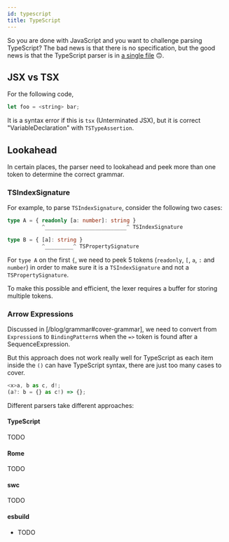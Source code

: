 ```yaml
---
id: typescript
title: TypeScript
---
```


So you are done with JavaScript and you want to challenge parsing TypeScript?
The bad news is that there is no specification,
but the good news is that the TypeScript parser is in [a single file](https://github.com/microsoft/TypeScript/blob/main/src/compiler/parser.ts) 🙃.

## JSX vs TSX

For the following code,

```javascript
let foo = <string> bar;
```

It is a syntax error if this is `tsx` (Unterminated JSX),
but it is correct "VariableDeclaration" with `TSTypeAssertion`.

## Lookahead

In certain places, the parser need to lookahead and peek more than one token to determine the correct grammar.

### TSIndexSignature

For example, to parse `TSIndexSignature`, consider the following two cases:

```typescript
type A = { readonly [a: number]: string }
           ^__________________________^ TSIndexSignature

type B = { [a]: string }
           ^_________^ TSPropertySignature
```

For `type A` on the first `{`, we need to peek 5 tokens (`readonly`, `[`, `a`, `:` and `number`) in order to make sure
it is a `TSIndexSignature` and not a `TSPropertySignature`.

To make this possible and efficient, the lexer requires a buffer for storing multiple tokens.

### Arrow Expressions

Discussed in [/blog/grammar#cover-grammar],
we need to convert from `Expression`s to `BindingPattern`s when the `=>` token is found after a SequenceExpression.

But this approach does not work really well for TypeScript as each item inside the `()` can have TypeScript syntax, there are just too many cases to cover.

```typescript
<x>a, b as c, d!;
(a?: b = {} as c!) => {};
```

Different parsers take different approaches:

#### TypeScript

TODO

#### Rome

TODO

#### swc

TODO

#### esbuild

- TODO
